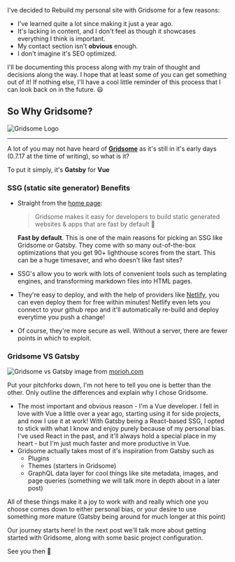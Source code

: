 I've decided to Rebuild my personal site with Gridsome for a few reasons:

- I've learned quite a lot since making it just a year ago.
- It's lacking in content, and I don't feel as though it showcases everything I think is important.
- My contact section isn't **obvious** enough.
- I don't imagine it's SEO optimized.

I'll be documenting this process along with my train of thought and decisions along the way. I hope that at least some of you can get something out of it! If nothing else, I'll have a cool little reminder of this process that I can look back on in the future. 😃

## So Why Gridsome?

![Gridsome Logo](https://dev-to-uploads.s3.amazonaws.com/i/yeq5sadxv3265n70vody.jpeg)

---

A lot of you may not have heard of **[Gridsome](https://gridsome.org)** as it's still in it's early days (0.7.17 at the time of writing), so what is it?

To put it simply, it's **Gatsby** for **Vue**

### SSG (static site generator) Benefits

- Straight from the [home page](https://gridsome.org):

  > Gridsome makes it easy for developers to build static generated websites & apps that are fast by default 🚀

  **Fast by default**. This is one of the main reasons for picking an SSG like Gridsome or Gatsby. They come with so many out-of-the-box optimizations that you get 90+ lighthouse scores from the start. This can be a huge timesaver, and who doesn't like fast sites?

- SSG's allow you to work with lots of convenient tools such as templating engines, and transforming markdown files into HTML pages.
- They're easy to deploy, and with the help of providers like [Netlify](https://netlify.com), you can even deploy them for free within minutes! Netlify even lets you connect to your github repo and it'll automatically re-build and deploy everytime you push a change!
- Of course, they're more secure as well. Without a server, there are fewer points in which to exploit.

### Gridsome VS Gatsby

![Gridsome vs Gatsby](https://dev-to-uploads.s3.amazonaws.com/i/nbxdnr1p11esa4t80dc6.jpeg)
image from [morioh.com](https://morioh.com/p/b8b12d6aa29a)

Put your pitchforks down, I'm not here to tell you one is better than the other. Only outline the differences and explain why I chose Gridsome.

- The most important and obvious reason - I'm a Vue developer. I fell in love with Vue a little over a year ago, starting using it for side projects, and now I use it at work! With Gatsby being a React-based SSG, I opted to stick with what I know and enjoy purely because of my personal bias. I've used React in the past, and it'll always hold a special place in my heart - but I'm just much faster and more productive in Vue.
- Gridsome actually takes most of it's inspiration from Gatsby such as
  - Plugins
  - Themes (starters in Gridsome)
  - GraphQL data layer for cool things like site metadata, images, and page queries (something we will talk more in depth about in a later post)

All of these things make it a joy to work with and really which one you choose comes down to either personal bias, or your desire to use something more mature (Gatsby being around for much longer at this point)

Our journey starts here! In the next post we'll talk more about getting started with Gridsome, along with some basic project configuration.

See you then 🖖
